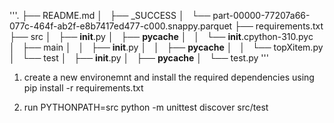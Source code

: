 '''.
├── README.md
│   ├── _SUCCESS
│   └── part-00000-77207a66-077c-464f-ab2f-e8b7417ed477-c000.snappy.parquet
├── requirements.txt
├── src
│   ├── __init__.py
│   ├── __pycache__
│   │   └── __init__.cpython-310.pyc
│   ├── main
│   │   ├── __init__.py
│   │   ├── __pycache__
│   │   └── topXitem.py
│   └── test
│       ├── __init__.py
│       ├── __pycache__
│       └── test.py '''

1) create a new environemnt and install the required dependencies using pip install -r requirements.txt

2) run PYTHONPATH=src python -m unittest discover src/test
